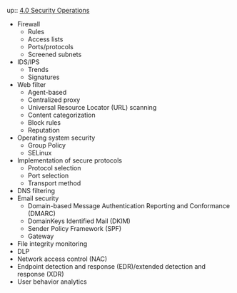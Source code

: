 up:: [4.0 Security Operations](4.0%20Security%20Operations.md)

- Firewall
	- Rules
	- Access lists
	- Ports/protocols
	- Screened subnets
- IDS/IPS
	- Trends
	- Signatures
- Web filter
	- Agent-based
	- Centralized proxy
	- Universal Resource Locator (URL) scanning
	- Content categorization
	- Block rules
	- Reputation
- Operating system security
	- Group Policy
	- SELinux
- Implementation of secure protocols
	- Protocol selection
	- Port selection
	- Transport method
- DNS filtering
- Email security
	- Domain-based Message Authentication Reporting and Conformance (DMARC)
	- DomainKeys Identified Mail (DKIM)
	- Sender Policy Framework (SPF)
	- Gateway
- File integrity monitoring
- DLP
- Network access control (NAC)
- Endpoint detection and response (EDR)/extended detection and response (XDR)
- User behavior analytics